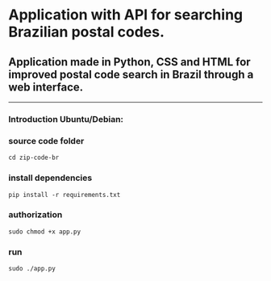# Application with API for searching Brazilian postal codes.
## Application made in Python, CSS and HTML for improved postal code search in Brazil through a web interface.
___
### Introduction Ubuntu/Debian:

### source code folder
```
cd zip-code-br
```
### install dependencies
```
pip install -r requirements.txt
```
### authorization
```
sudo chmod +x app.py
```
### run
```
sudo ./app.py
```
